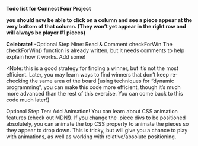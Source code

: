 **Todo list for Connect Four Project**
<!-- - Update existing code to ES 2015 style. (`var` changed to `let` or `const`, arrow functions) -->
<!-- - Implement the makeBoard() function (line 18) -->
<!-- - TODO: get "htmlBoard" variable from the item in HTML w/ID of "board" -->
<!-- - Add comments for the makeHtmlBoard() code -->
<!-- - Implement placeInTable() -->
<!-- - Update the CSS file to make the piece div round -->
<!-- - Update the CSS so pieces are colored for each player -->
**you should now be able to click on a column and see a piece appear at the very bottom of that column. (They won’t yet appear in the right row and will always be player #1 pieces)**
<!-- - handleClick() -->
<!-- 1. Fix this not updating the board variable with the player #. -->
<!-- 2. add a check for “is the entire board filled” [hint: the JS every method on arrays would be especially nice here!] -->
<!-- 3. add code to switch currPlayer between 1 and 2. This would be a great place for a ternary function. -->

<!-- - findSpotForCol: Right now, the game drops always drops a piece to the top of the column, even if a piece is already there. Fix this function so that it finds the lowest empty spot in the game board and returns the y coordinate (or null if the column is filled). -->
<!-- - make sure that when a game has ended, the endGame function runs and alerts which user has won! -->
**Celebrate!**
-Optional Step Nine: Read & Comment checkForWin
The checkForWin() function is already written, but it needs comments to help explain how it works. Add some!

<Note: this is a good strategy for finding a winner, but it’s not the most efficient. Later, you may learn ways to find winners that don’t keep re-checking the same area of the board [using techniques for “dynamic programming”, you can make this code more efficient, though it’s much more advanced than the rest of this exercise. You can come back to this code much later!]

Optional Step Ten: Add Animation!
You can learn about CSS animation features (check out MDN!). If you change the .piece divs to be positioned absolutely, you can animate the top CSS property to animate the pieces so they appear to drop down. This is tricky, but will give you a chance to play with animations, as well as working with relative/absolute positioning.